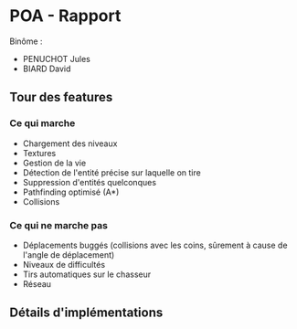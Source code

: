# POA - Rapport

Binôme :

- PENUCHOT Jules
- BIARD David

## Tour des features

### Ce qui marche

- Chargement des niveaux
- Textures
- Gestion de la vie
- Détection de l'entité précise sur laquelle on tire
- Suppression d'entités quelconques
- Pathfinding optimisé (A\*)
- Collisions

### Ce qui ne marche pas

- Déplacements buggés (collisions avec les coins, sûrement à cause de l'angle de déplacement)
- Niveaux de difficultés
- Tirs automatiques sur le chasseur
- Réseau

## Détails d'implémentations


